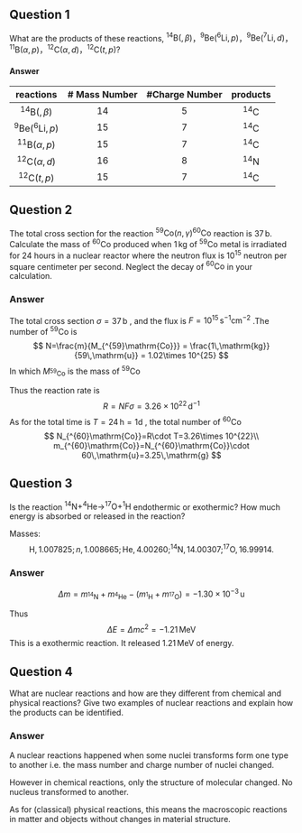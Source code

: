 ## Question 1

 What are the products of these reactions, $^{14}\mathrm{B}( ,\beta)$，$^{9}\mathrm{Be} (^6\mathrm{Li}, p)$，$^9\mathrm{Be}(^7\mathrm{Li}, d)$，$^{11}\mathrm{B} (\alpha, p)$，$^{12}\mathrm{C}(\alpha, d)$，$^{12}\mathrm{C}(t,p)$?

#### Answer

|         reactions          | # Mass Number | #Charge Number |     products      |
| :------------------------: | :--: | :--: | :---------------: |
| $^{14}\mathrm{B}( ,\beta)$ | 14 | 5 | $^{14}\mathrm{C}$ |
| $^{9}\mathrm{Be} (^6\mathrm{Li}, p)$ | 15 | 7 | $^{14}\mathrm{C}$ |
| $^{11}\mathrm{B} (\alpha, p)$ | 15 | 7 | $^{14}\mathrm{C}$ |
| $^{12}\mathrm{C}(\alpha, d)$ | 16 | 8 | $^{14}\mathrm{N}$ |
| $^{12}\mathrm{C}(t,p)$ | 15 | 7 | $^{14}\mathrm{C}$ |

## Question 2

The total cross section for the reaction $^{59}\mathrm{Co} (n, \gamma) ^{60}\mathrm{Co}$ reaction is $37\,\mathrm{b}$. Calculate the mass of $^{60}\mathrm{Co}$ produced when $1\,\mathrm{kg}$ of $^{59}\mathrm{Co}$ metal is irradiated for 24 hours in a nuclear reactor where the neutron flux is $10^{15}$ neutron per square centimeter per second. Neglect the decay of $^{60}\mathrm{Co}$ in your calculation.

### Answer

The total cross section $\sigma=37\,\mathrm{b}$ , and the flux is $F=10^{15}\,\mathrm{s^{-1}cm^{-2}}$ .The number of $^{59}\mathrm{Co}$ is 
$$
N=\frac{m}{M_{^{59}\mathrm{Co}}} = \frac{1\,\mathrm{kg}}{59\,\mathrm{u}} = 1.02\times 10^{25}
$$
In which $M_{^{59}\mathrm{Co}}$ is the mass of $^{59}\mathrm{Co}$

Thus the reaction rate is
$$
R = NF\sigma = 3.26\times 10^{22}\,\mathrm{d^{-1}}
$$
As for the total time is $T=24\,\mathrm{h}=1\mathrm{d}$ , the total number of $^{60}\mathrm{Co}$ 
$$
N_{^{60}\mathrm{Co}}=R\cdot T=3.26\times 10^{22}\\
m_{^{60}\mathrm{Co}}=N_{^{60}\mathrm{Co}}\cdot 60\,\mathrm{u}=3.25\,\mathrm{g}
$$

## Question 3

Is the reaction $^{14}\mathrm{N} + ^4\mathrm{He} \to ^{17}\mathrm{O} + ^1\mathrm{H}$ endothermic or exothermic? How much energy is absorbed or released in the reaction? 

Masses: 
$$
\mathrm{H}, 1.007825; n, 1.008665; \mathrm{He}, 4.00260; ^{14}\mathrm{N}, 14.00307; ^{17}\mathrm{O}, 16.99914.
$$

### Answer

$$
\Delta m=m_{^{14}\mathrm{N}}+m_{^4\mathrm{He}}-(m_{^1\mathrm{H}}+m_{^{17}\mathrm{O}})=-1.30\times 10^{-3}\,\mathrm{u}
$$

Thus 
$$
\Delta E =\Delta m c^2=-1.21\,\mathrm{MeV}
$$
This is a exothermic reaction. It released $1.21\,\mathrm{MeV}$ of energy.



## Question 4

What are nuclear reactions and how are they different from chemical and physical reactions? Give two examples of nuclear reactions and explain how the products can be identified.

### Answer

A nuclear reactions happened when some nuclei transforms form one type to another i.e. the mass number and charge number of nuclei changed. 

However in chemical reactions, only the structure of molecular changed. No nucleus transformed to another.

As for (classical) physical reactions, this means the macroscopic reactions in matter and objects without changes in material structure.

